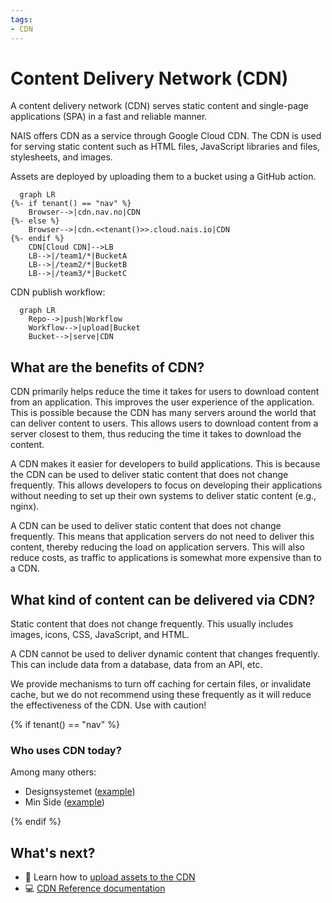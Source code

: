 ```yaml
---
tags:
- CDN
---
```


# Content Delivery Network (CDN)

A content delivery network (CDN) serves static content and single-page
applications (SPA) in a fast and reliable manner.

NAIS offers CDN as a service through Google Cloud CDN. The CDN is used for
serving static content such as HTML files, JavaScript libraries and files,
stylesheets, and images.

Assets are deployed by uploading them to a bucket using a GitHub
action.

```mermaid
  graph LR
{%- if tenant() == "nav" %}
    Browser-->|cdn.nav.no|CDN
{%- else %}
    Browser-->|cdn.<<tenant()>>.cloud.nais.io|CDN
{%- endif %}
    CDN[Cloud CDN]-->LB
    LB-->|/team1/*|BucketA
    LB-->|/team2/*|BucketB
    LB-->|/team3/*|BucketC
```

CDN publish workflow:

```mermaid
  graph LR
    Repo-->|push|Workflow
    Workflow-->|upload|Bucket
    Bucket-->|serve|CDN
```

## What are the benefits of CDN?

CDN primarily helps reduce the time it takes for users to download content from
an application. This improves the user experience of the application. This is
possible because the CDN has many servers around the world that can deliver
content to users. This allows users to download content from a server closest
to them, thus reducing the time it takes to download the content.

A CDN makes it easier for developers to build applications. This is because the
CDN can be used to deliver static content that does not change frequently. This
allows developers to focus on developing their applications without needing to
set up their own systems to deliver static content (e.g., nginx).

A CDN can be used to deliver static content that does not change frequently.
This means that application servers do not need to deliver this content,
thereby reducing the load on application servers. This will also reduce costs,
as traffic to applications is somewhat more expensive than to a CDN.

## What kind of content can be delivered via CDN?

Static content that does not change frequently. This usually includes images,
icons, CSS, JavaScript, and HTML.

A CDN cannot be used to deliver dynamic content that changes frequently. This
can include data from a database, data from an API, etc.

We provide mechanisms to turn off caching for certain files, or invalidate
cache, but we do not recommend using these frequently as it will reduce the
effectiveness of the CDN. Use with caution!

{% if tenant() == "nav" %}

### Who uses CDN today?

Among many others:

- Designsystemet ([example](https://github.com/navikt/Designsystemet/blob/master/.github/workflows/push-to-cdn.yaml))
- Min Side ([example](https://github.com/navikt/tms-min-side-varslinger/blob/main/.github/workflows/push-to-cdn.yaml))

{% endif %}




## What's next?

- :dart: Learn how to [upload assets to the CDN](../how-to-guides/cdn.md)
- :computer: [CDN Reference documentation](../reference/cdn.md)
